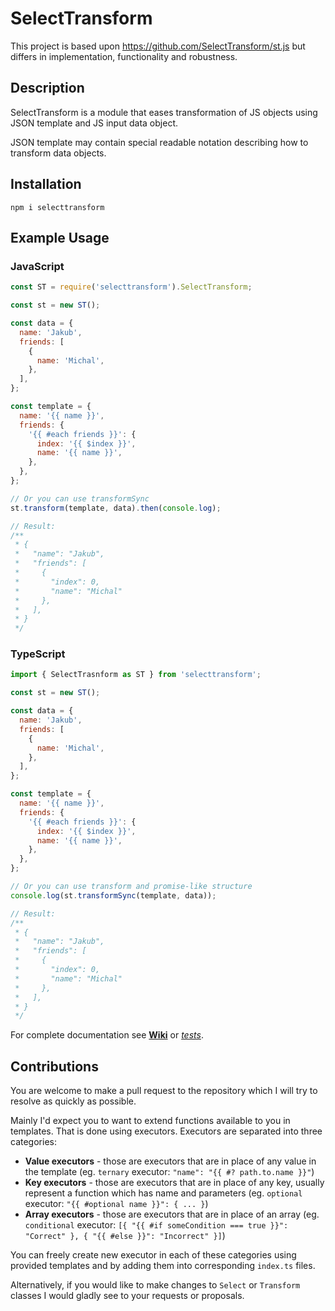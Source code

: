 # SelectTransform

This project is based upon https://github.com/SelectTransform/st.js but differs
in implementation, functionality and robustness.

## Description
SelectTransform is a module that eases transformation of JS objects using JSON template and JS input data object.

JSON template may contain special readable notation describing how to transform data objects.

## Installation

`npm i selecttransform`

## Example Usage

### JavaScript
```js
const ST = require('selecttransform').SelectTransform;

const st = new ST();

const data = {
  name: 'Jakub',
  friends: [
    {
      name: 'Michal',
    },
  ],
};

const template = {
  name: '{{ name }}',
  friends: {
    '{{ #each friends }}': {
      index: '{{ $index }}',
      name: '{{ name }}',
    },
  },
};

// Or you can use transformSync
st.transform(template, data).then(console.log);

// Result:
/**
 * {
 *   "name": "Jakub",
 *   "friends": [
 *     {
 *       "index": 0,
 *       "name": "Michal"
 *     },
 *   ],
 * }
 */
```

### TypeScript
```js
import { SelectTrasnform as ST } from 'selecttransform';

const st = new ST();

const data = {
  name: 'Jakub',
  friends: [
    {
      name: 'Michal',
    },
  ],
};

const template = {
  name: '{{ name }}',
  friends: {
    '{{ #each friends }}': {
      index: '{{ $index }}',
      name: '{{ name }}',
    },
  },
};

// Or you can use transform and promise-like structure
console.log(st.transformSync(template, data));

// Result:
/**
 * {
 *   "name": "Jakub",
 *   "friends": [
 *     {
 *       "index": 0,
 *       "name": "Michal"
 *     },
 *   ],
 * }
 */
```

For complete documentation see **[Wiki](https://github.com/JakubMifek/SelectTransform/wiki)** or *[tests](https://github.com/JakubMifek/SelectTransform/tree/master/__tests__)*.

## Contributions
You are welcome to make a pull request to the repository which I will try to resolve as quickly as possible.

Mainly I'd expect you to want to extend functions available to you in templates. That is done using executors. Executors are separated into three categories:
- **Value executors** - those are executors that are in place of any value in the template (eg. `ternary` executor: `"name": "{{ #? path.to.name }}"`)
- **Key executors** - those are executors that are in place of any key, usually represent a function which has name and parameters (eg. `optional` executor: `"{{ #optional name }}": { ... }`)
- **Array executors** - those are executors that are in place of an array (eg. `conditional` executor: `[{ "{{ #if someCondition === true }}": "Correct" }, { "{{ #else }}": "Incorrect" }]`)

You can freely create new executor in each of these categories using provided templates and by adding them into corresponding `index.ts` files.

Alternatively, if you would like to make changes to `Select` or `Transform` classes I would gladly see to your requests or proposals.
